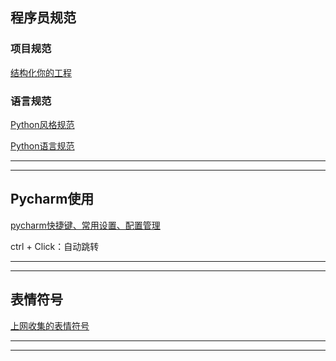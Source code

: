 
程序员规范
---

### 项目规范

[结构化你的工程](http://pythonguidecn.readthedocs.io/zh/latest/writing/structure.html)

### 语言规范

[Python风格规范](http://zh-google-styleguide.readthedocs.io/en/latest/google-python-styleguide/python_style_rules/)

[Python语言规范](http://zh-google-styleguide.readthedocs.io/en/latest/google-python-styleguide/python_language_rules/)

---

---

Pycharm使用
---

[pycharm快捷键、常用设置、配置管理](http://blog.csdn.net/pipisorry/article/details/39909057)

ctrl + Click：自动跳转

---

---

表情符号
---

[上网收集的表情符号](https://github.com/JNingWei/Notebook/blob/master/Bookshelf/Others-Notebook/Others-Box/Emoticon-Symbol.md)

---

---
